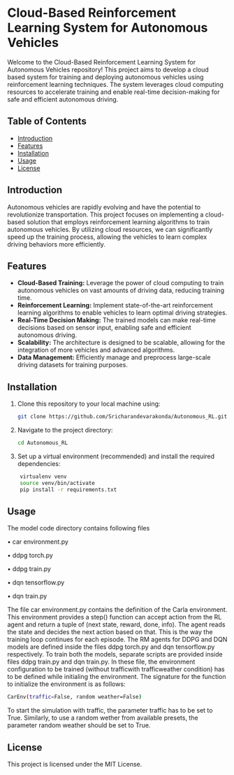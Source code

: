 # Cloud-Based Reinforcement Learning System for Autonomous Vehicles

Welcome to the Cloud-Based Reinforcement Learning System for Autonomous Vehicles repository! This project aims to develop a cloud based system for training and deploying autonomous vehicles using reinforcement learning techniques. The system leverages cloud computing resources to accelerate training and enable real-time decision-making for safe and efficient autonomous driving.

## Table of Contents

- [Introduction](#introduction)
- [Features](#features)
- [Installation](#installation)
- [Usage](#usage)
- [License](#license)

## Introduction

Autonomous vehicles are rapidly evolving and have the potential to revolutionize transportation. This project focuses on implementing a cloud-based solution that employs reinforcement learning algorithms to train autonomous vehicles. By utilizing cloud resources, we can significantly speed up the training process, allowing the vehicles to learn complex driving behaviors more efficiently.

## Features

- **Cloud-Based Training:** Leverage the power of cloud computing to train autonomous vehicles on vast amounts of driving data, reducing training time.
- **Reinforcement Learning:** Implement state-of-the-art reinforcement learning algorithms to enable vehicles to learn optimal driving strategies.
- **Real-Time Decision Making:** The trained models can make real-time decisions based on sensor input, enabling safe and efficient autonomous driving.
- **Scalability:** The architecture is designed to be scalable, allowing for the integration of more vehicles and advanced algorithms.
- **Data Management:** Efficiently manage and preprocess large-scale driving datasets for training purposes.

## Installation

1. Clone this repository to your local machine using:

   ```bash
   git clone https://github.com/Sricharandevarakonda/Autonomous_RL.git
   ```
1. Navigate to the project directory:
   ```bash
   cd Autonomous_RL
   ```
1. Set up a virtual environment (recommended) and install the required dependencies:
  ```bash
      virtualenv venv
      source venv/bin/activate
      pip install -r requirements.txt
   ```
## Usage
The model code directory contains following files

• car environment.py

• ddpg torch.py

• ddpg train.py

• dqn tensorflow.py

• dqn train.py

The file car environment.py contains the definition of the Carla environment.
This environment provides a step() function can accept action from
the RL agent and return a tuple of (next state, reward, done, info).
The agent reads the state and decides the next action based on that. This
is the way the training loop continues for each episode.
The RM agents for DDPG and DQN models are defined inside the files
ddpg torch.py and dqn tensorflow.py respectively. To train both the models,
separate scripts are provided inside files ddpg train.py and dqn train.py.
In these file, the environment configuration to be trained (without trafficwith
trafficweather condition) has to be defined while initialing the environment.
The signature for the function to initialize the environment is as follows:
   ```bash
CarEnv(traffic=False, random weather=False)
   ```
To start the simulation with traffic, the parameter traffic has to be set to
True. Similarly, to use a random wether from available presets, the parameter
random weather should be set to True.

## License
This project is licensed under the MIT License.

